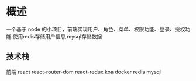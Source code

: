 # 概述

一个基于 node 的小项目，前端实现用户、角色、菜单、权限功能、登录、授权功能
使用redis存储用户信息
mysql存储数据

## 技术栈

前端
react
react-router-dom
react-redux
koa
docker
redis
mysql

